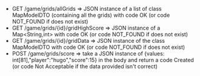 - GET /game/grids/allGrids => JSON instance of a list of class MapModelDTO (containing all the grids) with code OK (or code NOT_FOUND if does not exist)
- GET /game/grids/{id}/gridHighScore => JSON instance of a Map<String,int>  with code OK (or code NOT_FOUND if does not exist)
- GET /game/grids/{id}/gridData => JSON instance of the class MapModelDTO with code OK (or code NOT_FOUND if does not exist)
- POST /game/grids/score => take a JSON instance of {values: int[81],"player":"hugo","score":15} in the body and return a code Created (or code Not Acceptable if the data provided isn't correct)
